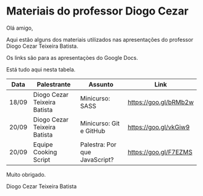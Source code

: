 # Materiais do professor Diogo Cezar

Olá amigo,

Aqui estão alguns dos materiais utilizados nas apresentações do professor Diogo Cezar Teixeira Batista.

Os links são para as apresentaçòes do Google Docs.

Está tudo aqui nesta tabela.

| Data  | Palestrante                 | Assunto                       | Link                  |
|-------|-----------------------------|-------------------------------|-----------------------|
| 18/09 |Diogo Cezar Teixeira Batista | Minicurso: SASS               | https://goo.gl/bRMb2w |
| 20/09 |Diogo Cezar Teixeira Batista | Minicurso: Git e GitHub       | https://goo.gl/vkGiw9 |
| 20/09 |Equipe Cooking Script        | Palestra: Por que JavaScript? | https://goo.gl/F7EZMS |

Muito obrigado.

Diogo Cezar Teixeira Batista